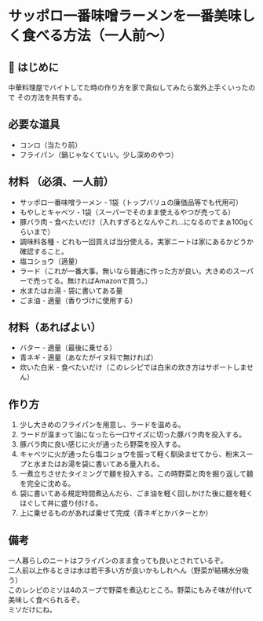 # サッポロ一番味噌ラーメンを一番美味しく食べる方法（一人前～）

## 🥢 はじめに
中華料理屋でバイトしてた時の作り方を家で真似してみたら案外上手くいったので
その方法を共有する。

## 必要な道具 
- コンロ（当たり前）
- フライパン（鍋じゃなくていい。少し深めのやつ）

## 材料 （必須、一人前）
- サッポロ一番味噌ラーメン - 1袋（トップバリュの廉価品等でも代用可）
- もやしとキャベツ - 1袋（スーパーでそのまま使えるやつが売ってる）
- 豚バラ肉 - 食べたいだけ（入れすぎるとなんやこれ…になるのでまぁ100gくらいまで）
- 調味料各種 - どれも一回買えば当分使える。実家ニートは家にあるかどうか確認すること。
-  塩コショウ（適量）
- ラード（これが一番大事。無いなら普通に作った方が良い。大きめのスーパーで売ってる。無ければAmazonで買う。）
- 水またはお湯 - 袋に書いてある量
- ごま油 - 適量（香りづけに使用する）  
## 材料（あればよい）
- バター - 適量（最後に乗せる）
- 青ネギ - 適量（あなたがイヌ科で無ければ）
- 炊いた白米 - 食べたいだけ（このレシピでは白米の炊き方はサポートしません）

## 作り方
1. 少し大きめのフライパンを用意し、ラードを温める。
2. ラードが温まって油になったら一口サイズに切った豚バラ肉を投入する。
3. 豚バラ肉に良い感じに火が通ったら野菜を投入する。
4. キャベツに火が通ったら塩コショウを振って軽く馴染ませてから、粉末スープと水またはお湯を袋に書いてある量入れる。
5. 一煮立ちさせたタイミングで麺を投入する。この時野菜と肉を掘り返して麺を完全に沈める。
6. 袋に書いてある規定時間煮込んだら、ごま油を軽く回しかけた後に麺を軽くほぐして丼に盛り付ける。
7. 上に乗せるものがあれば乗せて完成（青ネギとかバターとか）

## 備考 
一人暮らしのニートはフライパンのまま食っても良いとされているぞ。  
二人前以上作るときは水は若干多い方が良いかもしれへん（野菜が結構水分吸う）  
このレシピのミソは4のスープで野菜を煮込むところ。野菜にもみそ味が付いて美味しく食べられるぞ。  
ミソだけにね。


